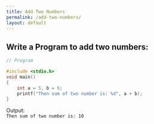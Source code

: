 ```yaml
---
title: Add Two Numbers
permalink: /add-two-numbers/
layout: default
---
```



## Write a Program to add two numbers:

``` c
// Program

#include <stdio.h>
void main()
{
    int a = 5, b = 6;
    printf("Then sum of two number is: %d", a + b);
}

```

Output: <br/>
```Then sum of two number is: 10```